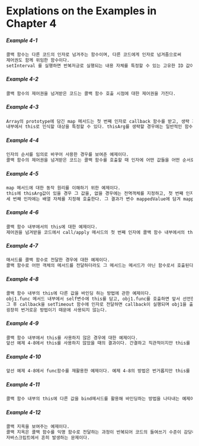 # Explations on the Examples in Chapter 4


##### Example 4-1
```bash
콜백 함수는 다른 코드의 인자로 넘겨주는 함수이며, 다른 코드에게 인자로 넘겨줌으로써 
제어권도 함께 위임한 함수이다. 
setInterval 를 실행하면 반복저긍로 실행되는 내용 자체를 특정할 수 있는 고유한 ID 값이 반환된다.
```
##### Example 4-2
```bash
콜백 함수의 제어권을 넘겨받은 코드는 콜백 함수 호출 시점에 대한 제어권을 가진다.
```

##### Example 4-3
```bash
Array의 prototype에 담긴 map 메서드는 첫 번째 인자로 callback 함수를 받고, 생략 가능한 두 번째 인자로 콜백 함수 
내부에서 this로 인식할 대상을 특정할 수 있다. thisArg를 생략할 경우에는 일반적인 함수와 마찬가지로 전역객체가 바인딩된다.
```

##### Example 4-4
```bash
인자의 순서를 임의로 바꾸어 사용한 경우를 보여준 예제이다.
콜백 함수의 제어권을 넘겨받은 코드는 콜백 함수를 호출할 때 인자에 어떤 값들을 어떤 순서로 넘길 것인지에 대한 제어권을 가진다.
```

##### Example 4-5
```bash
map 메서드에 대한 동작 원리를 이해하기 위한 예제이다.
this에 thisArg값이 있을 경우 그 값을, 없을 경우에는 전역객체를 지정하고, 첫 번째 인자에는 메서드의 this가 배열을 가리킬 것이므로 배열의 i번째 요소 값을, 두 번째 인자에는 i값을,
세 번째 인자에는 배열 자체를 지정해 호출한다. 그 결과가 변수 mappedValue에 담겨 mappedArr의 i번째 인자에 할당된다.
```

##### Example 4-6
```bash
콜백 함수 내부에서의 this에 대한 예제이다.
제어권을 넘겨받을 코드에서 call/apply 메서드의 첫 번째 인자에 콜백 함수 내부에서의 this가 될 대상을 명시적으로 바인딩하기 때문에 this에는 다른 값이 할당된다.
```
##### Example 4-7
```bash
매서드를 콜백 함수로 전달한 경우에 대한 예제이다. 
콜백 함수로 어떤 객체의 메서드를 전달하더라도 그 메서드는 메서드가 아닌 함수로서 호출된다.
```
##### Example 4-8
```bash
콜백 함수 내부의 this에 다른 값을 바인딩 하는 방법에 관한 예제이다.
obj1.func 메서드 내부에서 self변수에 this를 담고, obj1.func를 호출하면 앞서 선언한 내부함수가 반환되어 callback 변수에 담긴다.
그 후 callback을 setTimeout 함수에 인자로 전달하면 callback이 실행되며 obj1을 출력한다. 
굉장히 번거로운 방법이기 때문에 사용되지 않는다.
```
##### Example 4-9
```bash
콜백 함수 내부에서 this를 사용하지 않은 경우에 대한 예제이다.
앞선 예제 4-8에서 this를 사용하지 않았을 때의 결과이다. 간결하고 직관적이지만 this를 이용해 다양한 상황에 재활용할 수 없다는 단점이 있다.
```
##### Example 4-10
```bash
앞선 예제 4-8에서 func함수를 재활용한 예제이다. 예제 4-8의 방법은 번거롭지만 this를 우회적으로 활용함으로써 다양한 상황에서 원하는 객체를 바라보는 콜백 함수를 만들 수 있다.
```

##### Example 4-11
```bash
콜백 함수 내부의 this에 다른 값을 bind메서드를 활용해 바인딩하는 방법을 나타내는 예제이다.
```
##### Example 4-12
```bash
콜백 지옥을 보여주는 예제이다. 
콜백 지옥은 콜백 함수를 익명 함수로 전달하는 과정이 반복되어 코드의 들여쓰기 수준이 감당하기 힘들 정도로 깊어지는 현상으로,
자바스크립트에서 흔히 발생하는 문제이다.
```
